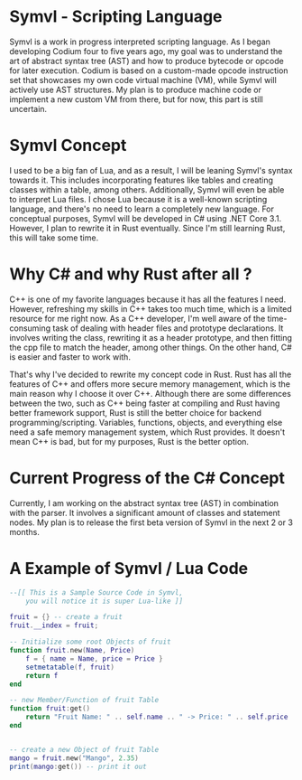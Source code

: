 # Symvl - Scripting Language

Symvl is a work in progress interpreted scripting language. As I began developing Codium four to five years ago, my goal was to understand the art of abstract syntax tree (AST) and how to produce bytecode or opcode for later execution. Codium is based on a custom-made opcode instruction set that showcases my own code virtual machine (VM), while Symvl will actively use AST structures.
My plan is to produce machine code or implement a new custom VM from there, but for now, this part is still uncertain.



# Symvl Concept

I used to be a big fan of Lua, and as a result, I will be leaning Symvl's syntax towards it. This includes incorporating features like tables and creating classes within a table, among others. Additionally, Symvl will even be able to interpret Lua files. I chose Lua because it is a well-known scripting language, and there's no need to learn a completely new language.
For conceptual purposes, Symvl will be developed in C# using .NET Core 3.1. However, I plan to rewrite it in Rust eventually. Since I'm still learning Rust, this will take some time.



# Why C# and why Rust after all ?

C++ is one of my favorite languages because it has all the features I need. However, refreshing my skills in C++ takes too much time, which is a limited resource for me right now. As a C++ developer, I'm well aware of the time-consuming task of dealing with header files and prototype declarations. It involves writing the class, rewriting it as a header prototype, and then fitting the cpp file to match the header, among other things. On the other hand, C# is easier and faster to work with.

That's why I've decided to rewrite my concept code in Rust. Rust has all the features of C++ and offers more secure memory management, which is the main reason why I choose it over C++. Although there are some differences between the two, such as C++ being faster at compiling and Rust having better framework support, Rust is still the better choice for backend programming/scripting. Variables, functions, objects, and everything else need a safe memory management system, which Rust provides. It doesn't mean C++ is bad, but for my purposes, Rust is the better option.


# Current Progress of the C# Concept

Currently, I am working on the abstract syntax tree (AST) in combination with the parser. It involves a significant amount of classes and statement nodes. My plan is to release the first beta version of Symvl in the next 2 or 3 months.


# A Example of Symvl / Lua Code 

```lua
--[[ This is a Sample Source Code in Symvl,
	you will notice it is super Lua-like ]]

fruit = {} -- create a fruit
fruit.__index = fruit;

-- Initialize some root Objects of fruit
function fruit.new(Name, Price)
	f = { name = Name, price = Price }
	setmetatable(f, fruit)
	return f
end

-- new Member/Function of fruit Table
function fruit:get()
	return "Fruit Name: " .. self.name .. " -> Price: " .. self.price
end


-- create a new Object of fruit Table
mango = fruit.new("Mango", 2.35)
print(mango:get()) -- print it out
 
